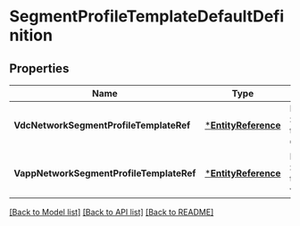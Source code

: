# SegmentProfileTemplateDefaultDefinition

## Properties
Name | Type | Description | Notes
------------ | ------------- | ------------- | -------------
**VdcNetworkSegmentProfileTemplateRef** | [***EntityReference**](EntityReference.md) | Reference to the default SegmentProfileTemplate to use when creating Org vDC networks.  | [optional] [default to null]
**VappNetworkSegmentProfileTemplateRef** | [***EntityReference**](EntityReference.md) | Reference to the default SegmentProfileTemplate to use when deploying vApp networks.  | [optional] [default to null]

[[Back to Model list]](../README.md#documentation-for-models) [[Back to API list]](../README.md#documentation-for-api-endpoints) [[Back to README]](../README.md)


